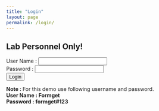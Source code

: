 ```yaml
---
title: "Login"
layout: page
permalink: /login/
---
```


<html>
<head>
<title>Only lab personnel</title>
<!-- Include CSS File Here -->
<link rel="stylesheet" href="css/style.css"/>
<!-- Include JS File Here -->
<script src="login.js"></script>
</head>
<body>
<div class="container">
<div class="main">
<h2>Lab Personnel Only!</h2>
<form id="form_id" method="post" name="myform">
<label>User Name :</label>
<input type="text" name="username" id="username"/><br>
<label>Password :</label>
<input type="password" name="password" id="password"/><br>
<input type="button" value="Login" id="submit" onclick="validate()"/>
</form>
<span><b class="note">Note : </b>For this demo use following username and password. <br/><b class="valid">User Name : Formget<br/>Password : formget#123</b></span>
</div>
</div>

<script>
function validate(){
var username = document.getElementById("username").value;
var password = document.getElementById("password").value;
if ( username == "Formget" && password == "formget#123"){

window.location = "{{ site.url }}{{ site.baseurl }}/labdata.html";  
  }
 else{
  alert ("Login Unsuccessfull!");
  }
  }
</script>

</body>
</html>
